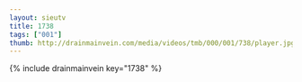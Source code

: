 ```yaml
--- 
layout: sieutv
title: 1738
tags: ["001"]
thumb: http://drainmainvein.com/media/videos/tmb/000/001/738/player.jpg
---
```

{% include drainmainvein key="1738" %} 
